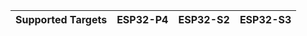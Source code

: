 | Supported Targets | ESP32-P4 | ESP32-S2 | ESP32-S3 |
| ----------------- | -------- | -------- | -------- |

# 
